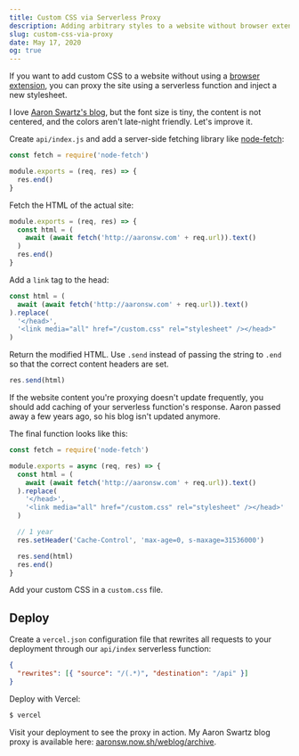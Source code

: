 ```yaml
---
title: Custom CSS via Serverless Proxy
description: Adding arbitrary styles to a website without browser extensions.
slug: custom-css-via-proxy
date: May 17, 2020
og: true
---
```


If you want to add custom CSS to a website without using a [browser extension](https://userstyles.org/), you can proxy the site using a serverless function and inject a new stylesheet.

I love [Aaron Swartz's blog](http://aaronsw.com/weblog/archive), but the font size is tiny, the content is not centered, and the colors aren't late-night friendly. Let's improve it.

Create `api/index.js` and add a server-side fetching library like [node-fetch](https://github.com/node-fetch/node-fetch):

```js
const fetch = require('node-fetch')

module.exports = (req, res) => {
  res.end()
}
```

Fetch the HTML of the actual site:

```js
module.exports = (req, res) => {
  const html = (
    await (await fetch('http://aaronsw.com' + req.url)).text()
  )
  res.end()
}
```

Add a `link` tag to the head:

```js
const html = (
  await (await fetch('http://aaronsw.com' + req.url)).text()
).replace(
  '</head>',
  '<link media="all" href="/custom.css" rel="stylesheet" /></head>"
)
```

Return the modified HTML. Use `.send` instead of passing the string to `.end` so that the correct content headers are set.

```js
res.send(html)
```

If the website content you're proxying doesn't update frequently, you should add caching of your serverless function's response. Aaron passed away a few years ago, so his blog isn't updated anymore.

The final function looks like this:

```js
const fetch = require('node-fetch')

module.exports = async (req, res) => {
  const html = (
    await (await fetch('http://aaronsw.com' + req.url)).text()
  ).replace(
    '</head>',
    '<link media="all" href="/custom.css" rel="stylesheet" /></head>'
  )

  // 1 year
  res.setHeader('Cache-Control', 'max-age=0, s-maxage=31536000')

  res.send(html)
  res.end()
}
```

Add your custom CSS in a `custom.css` file.

## Deploy

Create a `vercel.json` configuration file that rewrites all requests to your deployment through our `api/index` serverless function:

```json
{
  "rewrites": [{ "source": "/(.*)", "destination": "/api" }]
}
```

Deploy with Vercel:

```bash
$ vercel
```

Visit your deployment to see the proxy in action. My Aaron Swartz blog proxy is available here: [aaronsw.now.sh/weblog/archive](https://aaronsw.now.sh/weblog/archive).

